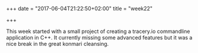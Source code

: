 +++
date = "2017-06-04T21:22:50+02:00"
title = "week22"

+++

This week started with a small project of creating a tracery.io commandline application in C++. It currently missing some advanced features but it was a nice break in the great konmari cleansing.
